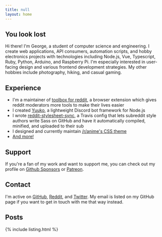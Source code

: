 ```yaml
---
title: null
layout: home
---
```


## You look lost

Hi there! I'm George, a student of computer science and engineering. I create web applications, API consumers, automation scripts, and hobby electronics projects with technologies including Node.js, Vue, Typescript, Ruby, Python, Arduino, and Raspberry Pi. I'm especially interested in user-facing design and various frontend development strategies. My other hobbies include photography, hiking, and casual gaming.

## Experience

- I'm a maintainer of [toolbox for reddit](https://github.com/toolbox-team), a browser extension which gives reddit moderators more tools to make their lives easier
- I created [Yuuko](/yuuko/), a lightweight Discord bot framework for Node.js
- I wrote [reddit-stylesheet-sync](https://github.com/Geo1088/reddit-stylesheet-sync), a Travis config that lets subreddit style authors write Sass on GitHub and have it automatically compiled, minified, and uploaded to their sub
- I designed and currently maintain [/r/anime's CSS theme](https://github.com/r-anime/stylesheet)
- [And more!](https://github.com/Geo1088?tab=repositories)

## Support

If you're a fan of my work and want to support me, you can check out my profile on [Github Sponsors](https://github.com/sponsors/Geo1088) or [Patreon](https://www.patreon.com/geo1088).

## Contact

I'm active on [GitHub](https://github.com/Geo1088), [Reddit](https://www.reddit.com/user/geo1088), and [Twitter](https://twitter.com/geo1088_). My email is listed on my GitHub page if you want to get in touch with me that way instead.

## Posts

{% include listing.html %}

